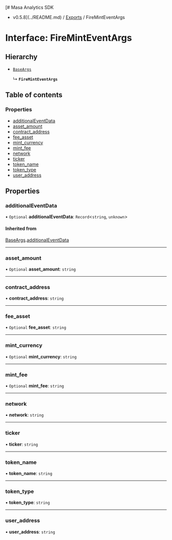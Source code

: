 [# Masa Analytics SDK
 - v0.5.8](../README.md) / [Exports](../modules.md) / FireMintEventArgs

# Interface: FireMintEventArgs

## Hierarchy

- [`BaseArgs`](BaseArgs.md)

  ↳ **`FireMintEventArgs`**

## Table of contents

### Properties

- [additionalEventData](FireMintEventArgs.md#additionaleventdata)
- [asset\_amount](FireMintEventArgs.md#asset_amount)
- [contract\_address](FireMintEventArgs.md#contract_address)
- [fee\_asset](FireMintEventArgs.md#fee_asset)
- [mint\_currency](FireMintEventArgs.md#mint_currency)
- [mint\_fee](FireMintEventArgs.md#mint_fee)
- [network](FireMintEventArgs.md#network)
- [ticker](FireMintEventArgs.md#ticker)
- [token\_name](FireMintEventArgs.md#token_name)
- [token\_type](FireMintEventArgs.md#token_type)
- [user\_address](FireMintEventArgs.md#user_address)

## Properties

### additionalEventData

• `Optional` **additionalEventData**: `Record`\<`string`, `unknown`\>

#### Inherited from

[BaseArgs](BaseArgs.md).[additionalEventData](BaseArgs.md#additionaleventdata)

___

### asset\_amount

• `Optional` **asset\_amount**: `string`

___

### contract\_address

• **contract\_address**: `string`

___

### fee\_asset

• `Optional` **fee\_asset**: `string`

___

### mint\_currency

• `Optional` **mint\_currency**: `string`

___

### mint\_fee

• `Optional` **mint\_fee**: `string`

___

### network

• **network**: `string`

___

### ticker

• **ticker**: `string`

___

### token\_name

• **token\_name**: `string`

___

### token\_type

• **token\_type**: `string`

___

### user\_address

• **user\_address**: `string`
